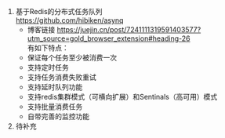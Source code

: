 1. 基于Redis的分布式任务队列  
https://github.com/hibiken/asynq
    - 博客链接 https://juejin.cn/post/7241111319591403577?utm_source=gold_browser_extension#heading-26    
有如下特点：  
    - 保证每个任务至少被消费一次
    - 支持定时任务
    - 支持任务消费失败重试
    - 支持延时队列功能
    - 支持redis集群模式（可横向扩展）和Sentinals（高可用）模式
    - 支持批量消费任务
    - 自带完善的监控功能
3. 待补充
